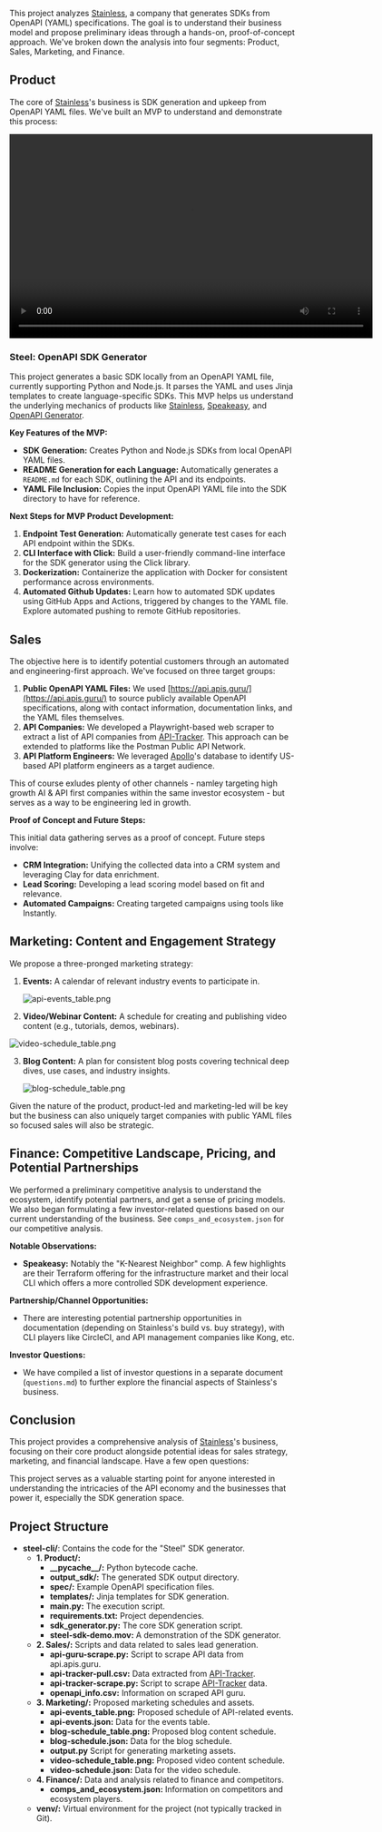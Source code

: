 This project analyzes [Stainless](https://www.stainlessapi.com/), a company that generates SDKs from OpenAPI (YAML) specifications. The goal is to understand their business model and propose preliminary ideas through a hands-on, proof-of-concept approach. We've broken down the analysis into four segments: Product, Sales, Marketing, and Finance.

## Product

The core of [Stainless](https://www.stainlessapi.com/)'s business is SDK generation and upkeep from OpenAPI YAML files. We've built an MVP to understand and demonstrate this process:

<video width="640" height="360" controls>
  <source src="1-Product/steel-sdk-demo.mp4" type="video/mp4">
  Your browser does not support the video tag.
</video>

### Steel: OpenAPI SDK Generator

This project generates a basic SDK locally from an OpenAPI YAML file, currently supporting Python and Node.js. It parses the YAML and uses Jinja templates to create language-specific SDKs. This MVP helps us understand the underlying mechanics of products like [Stainless](https://www.stainlessapi.com/), [Speakeasy](https://www.speakeasy.com/), and [OpenAPI Generator](https://openapi-generator.tech/).

**Key Features of the MVP:**

*   **SDK Generation:** Creates Python and Node.js SDKs from local OpenAPI YAML files.
*   **README Generation for each Language:** Automatically generates a `README.md` for each SDK, outlining the API and its endpoints.
*   **YAML File Inclusion:** Copies the input OpenAPI YAML file into the SDK directory to have for reference.

**Next Steps for MVP Product Development:**

1. **Endpoint Test Generation:** Automatically generate test cases for each API endpoint within the SDKs.
2. **CLI Interface with Click:** Build a user-friendly command-line interface for the SDK generator using the Click library.
3. **Dockerization:** Containerize the application with Docker for consistent performance across environments.
4. **Automated Github Updates:** Learn how to automated SDK updates using GitHub Apps and Actions, triggered by changes to the YAML file. Explore automated pushing to remote GitHub repositories.

## Sales

The objective here is to identify potential customers through an automated and engineering-first approach. We've focused on three target groups:

1. **Public OpenAPI YAML Files:** We used [https://api.apis.guru/](https://api.apis.guru/) to source publicly available OpenAPI specifications, along with contact information, documentation links, and the YAML files themselves.
2. **API Companies:** We developed a Playwright-based web scraper to extract a list of API companies from [API-Tracker](https://apitracker.io/). This approach can be extended to platforms like the Postman Public API Network.
3. **API Platform Engineers:** We leveraged [Apollo](https://app.apollo.io/)'s database to identify US-based API platform engineers as a target audience.

This of course exludes plenty of other channels - namley targeting high growth AI & API first companies within the same investor ecosystem - but serves as a way to be engineering led in growth. 

**Proof of Concept and Future Steps:**

This initial data gathering serves as a proof of concept. Future steps involve:

*   **CRM Integration:** Unifying the collected data into a CRM system and leveraging Clay for data enrichment.
*   **Lead Scoring:** Developing a lead scoring model based on fit and relevance.
*   **Automated Campaigns:** Creating targeted campaigns using tools like Instantly.

## Marketing: Content and Engagement Strategy

We propose a three-pronged marketing strategy:

1. **Events:** A calendar of relevant industry events to participate in.

    ![api-events_table.png](api-events_table.png)

2. **Video/Webinar Content:** A schedule for creating and publishing video content (e.g., tutorials, demos, webinars).

 ![video-schedule_table.png](video-schedule_table.png)

3. **Blog Content:** A plan for consistent blog posts covering technical deep dives, use cases, and industry insights.

    ![blog-schedule_table.png](blog-schedule_table.png)

Given the nature of the product, product-led and marketing-led will be key but the business can also uniquely target companies with public YAML files so focused sales will also be strategic. 

## Finance: Competitive Landscape, Pricing, and Potential Partnerships

We performed a preliminary competitive analysis to understand the ecosystem, identify potential partners, and get a sense of pricing models. We also began formulating a few investor-related questions based on our current understanding of the business. See `comps_and_ecosystem.json` for our competitive analysis.

**Notable Observations:**

*   **Speakeasy:** Notably the "K-Nearest Neighbor" comp. A few highlights are their Terraform offering for the infrastructure market and their local CLI which offers a more controlled SDK development experience. 

**Partnership/Channel Opportunities:**

*   There are interesting potential partnership opportunities in documentation (depending on Stainless's build vs. buy strategy), with CLI players like CircleCI, and API management companies like Kong, etc.

**Investor Questions:**

*   We have compiled a list of investor questions in a separate document (`questions.md`) to further explore the financial aspects of Stainless's business.

## Conclusion

This project provides a comprehensive analysis of [Stainless](https://www.stainlessapi.com/)'s business, focusing on their core product alongside potential ideas for sales strategy, marketing, and financial landscape. Have a few open questions: 

This project serves as a valuable starting point for anyone interested in understanding the intricacies of the API economy and the businesses that power it, especially the SDK generation space.

## Project Structure

*   **steel-cli/**: Contains the code for the "Steel" SDK generator.
    *   **1. Product/:**
        *   **\_\_pycache\_\_/:** Python bytecode cache.
        *   **output\_sdk/:** The generated SDK output directory.
        *   **spec/:** Example OpenAPI specification files.
        *   **templates/:** Jinja templates for SDK generation.
        *   **main.py:** The execution script.
        *   **requirements.txt:** Project dependencies.
        *   **sdk\_generator.py:** The core SDK generation script. 
        *   **steel-sdk-demo.mov:** A demonstration of the SDK generator.
    *   **2. Sales/:** Scripts and data related to sales lead generation.
        *   **api-guru-scrape.py:** Script to scrape API data from api.apis.guru.
        *   **api-tracker-pull.csv:** Data extracted from [API-Tracker](https://apitracker.io/).
        *   **api-tracker-scrape.py:** Script to scrape [API-Tracker](https://apitracker.io/) data.
        *   **openapi\_info.csv:** Information on scraped API guru.
    *   **3. Marketing/:** Proposed marketing schedules and assets.
        *   **api-events\_table.png:** Proposed schedule of API-related events.
        *   **api-events.json:** Data for the events table.
        *   **blog-schedule\_table.png:** Proposed blog content schedule.
        *   **blog-schedule.json:** Data for the blog schedule.
        *   **output.py** Script for generating marketing assets.
        *   **video-schedule\_table.png:** Proposed video content schedule.
        *   **video-schedule.json:** Data for the video schedule.
    *   **4. Finance/:** Data and analysis related to finance and competitors.
        *   **comps\_and\_ecosystem.json:** Information on competitors and ecosystem players.
    *   **venv/:** Virtual environment for the project (not typically tracked in Git).